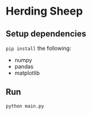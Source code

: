 # Herding Sheep

## Setup dependencies
`pip install` the following:
- numpy
- pandas
- matplotlib

## Run
`python main.py`
